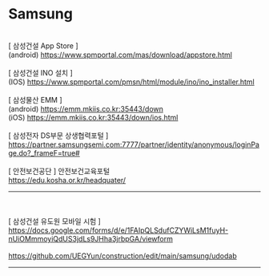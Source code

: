 # Samsung
<br>[ 삼성건설 App Store ]
<br>(android) https://www.spmportal.com/mas/download/appstore.html
<br>
<br>[ 삼성건설 INO 설치 ]
<br>(IOS) https://www.spmportal.com/pmsn/html/module/ino/ino_installer.html
<br>
<br>[ 삼성물산 EMM ]
<br>(android) https://emm.mkiis.co.kr:35443/down
<br>(iOS) https://emm.mkiis.co.kr:35443/down/ios.html
<br>
<br>[ 삼성전자 DS부문 상생협력포털 ]
<br>https://partner.samsungsemi.com:7777/partner/identity/anonymous/loginPage.do?_frameF=true#
<br>
<br>[ 안전보건공단 ] 안전보건교육포털
<br>https://edu.kosha.or.kr/headquater/
<br><hr><br>
<br>[ 삼성건설 유도원 모바일 시험 ]
<br>https://docs.google.com/forms/d/e/1FAIpQLSdufCZYWiLsM1fuyH-nUiOMmmoyiQdUS3jdLs9JHha3jrbpGA/viewform
<br>
<br>https://github.com/UEGYun/construction/edit/main/samsung/udodab
<hr>
